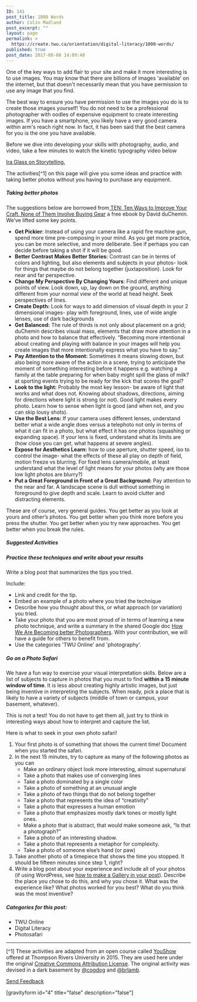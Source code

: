 ```yaml
---
ID: 141
post_title: 1000 Words
author: Colin Madland
post_excerpt: ""
layout: page
permalink: >
  https://create.twu.ca/orientation/digital-literacy/1000-words/
published: true
post_date: 2017-08-08 14:09:40
---
```

One of the key ways to add flair to your site and make it more interesting is to use images. You may know that there are billions of images 'available' on the internet, but that doesn't necessarily mean that you have permission to use any image that you find.

The best way to ensure you have permission to use the images you do is to create those images yourself! You do not need to be a professional photographer with oodles of expensive equipment to create interesting images. If you have a smartphone, you likely have a very good camera within arm's reach right now. In fact, it has been said that the best camera for you is the one you have available.

Before we dive into developing your skills with photography, audio, and video, take a few minutes to watch the kinetic typography video below

<a href="https://vimeo.com/24715531">Ira Glass on Storytelling.</a>

The activities[^1] on this page will give you some ideas and practice with taking better photos without you having to purchase any equipment.

<h5>Taking better photos</h5>

The suggestions below are borrowed from<a href="http://craftandvision.com/books/ten/"> TEN: Ten Ways to Improve Your Craft. None of Them Involve Buying Gear</a> a free ebook by David duChemin. We’ve lifted some key points.

<ul>
    <li><strong>Get Pickier</strong>: Instead of using your camera like a rapid fire machine gun, spend more time pre-composing in your mind. As you get more practice, you can be more selective, and more deliberate. See if perhaps you can decide before taking a shot if it will be good.</li>
    <li><strong>Better Contrast Makes Better Stories:</strong> Contrast can be in terms of colors and lighting, but also elements and subjects in your photos- look for things that maybe do not belong together (juxtaposition). Look for near and far perspective.</li>
    <li><strong>Change My Perspective By Changing Yours</strong>: Find different and unique points of view. Look down, up, lay down on the ground, anything different from your normal view of the world at head height. Seek perspectives of lines.</li>
    <li><strong>Create Depth:</strong> Look for ways to add dimension of visual depth in your 2 dimensional images- play with foreground, lines, use of wide angle lenses, use of dark backgrounds</li>
    <li><strong>Get Balanced:</strong> The rule of thirds is not only about placement on a grid; duChemin describes visual mass, elements that draw more attention in a photo and how to balance that effectively. “Becoming more intentional about creating and playing with balance in your images will help you create images that more intentionally express what you have to say.”</li>
    <li><strong>Pay Attention to the Moment:</strong> Sometimes it means slowing down, but also being more aware of the action in a scene, trying to anticipate the moment of something interesting before it happens e.g. watching a family at the table preparing for when baby might spill the glass of milk? at sporting events trying to be ready for the kick that scores the goal?</li>
    <li><strong>Look to the light:</strong> Probably the most key lesson- be aware of light that works and what does not. Knowing about shadows, directions, aiming for directions where light is strong (or not). Good light makes every photo. Learn how to sense when light is good (and when not, and you can skip lousy shots).</li>
    <li><strong>Use the Best Lens:</strong> If your camera uses different lenses, understand better what a wide angle does versus a telephoto not only in terms of what it can fit in a photo, but what effect it has one photos (squashing or expanding space). If your lens is fixed, understand what its limits are (how close you can get, what happens at severe angles).</li>
    <li><strong>Expose for Aesthetics Learn:</strong> how to use aperture, shutter speed, iso to control the image- what the effects of these all play on depth of field, motion freeze vs blurring. For fixed lens camera/mobile, at least understand what the level of light means for your photos (why are those low light photos are blurry?)</li>
    <li><strong>Put a Great Foreground in Front of a Great Background:</strong> Pay attention to the near and far. A landscape scene is dull without something in foreground to give depth and scale. Learn to avoid clutter and distracting elements.</li>
</ul>

These are of course, very general guides. You get better as you look at yours and other’s photos. You get better when you think more before you press the shutter. You get better when you try new approaches. You get better when you break the rules.

<h5>Suggested Activities</h5>

<h5>Practice these techniques and write about your results</h5>

Write a blog post that summarizes the tips you tried.

Include:

<ul>
    <li>Link and credit for the tip.</li>
    <li>Embed an example of a photo where you tried the technique</li>
    <li>Describe how you thought about this, or what approach (or variation) you tried.</li>
    <li>Take your photo that you are most proud of in terms of learning a new photo technique, and write a summary in the shared Google doc <a href="https://docs.google.com/document/d/15z7L194rakK4jbgshTDNkRm5FmBDGCaZDfXbVQxywTE/edit?usp=sharing">How We Are Becoming better Photographers</a>. With your contribution, we will have a guide for others to benefit from.</li>
    <li>Use the categories 'TWU Online' and 'photography'.</li>
</ul>

<h5>Go on a Photo Safari</h5>

We have a fun way to exercise your visual interpretation skills. Below are a list of subjects to capture in photos that you must to find <strong>within a 15 minute window of time</strong>. It is less about creating highly artistic images, but just being inventive in interpreting the subjects. When ready, pick a place that is likely to have a variety of subjects (middle of town or campus, your basement, whatever).

This is not a test! You do not have to get them all, just try to think in interesting ways about how to interpret and capture the list.

Here is what to seek in your own photo safari!

<ol>
    <li>Your first photo is of something that shows the current time! Document when you started the safari.</li>
    <li>In the next 15 minutes, try to capture as many of the following photos as you can
<ul>
    <li>Make an ordinary object look more interesting, almost supernatural</li>
    <li>Take a photo that makes use of converging lines</li>
    <li>Take a photo dominated by a single color</li>
    <li>Take a photo of something at an unusual angle</li>
    <li>Take a photo of two things that do not belong together</li>
    <li>Take a photo that represents the idea of “creativity”</li>
    <li>Take a photo that expresses a human emotion</li>
    <li>Take a photo that emphasizes mostly dark tones or mostly light ones.</li>
    <li>Make a photo that is abstract, that would make someone ask, “Is that a photograph?”</li>
    <li>Take a photo of an interesting shadow.</li>
    <li>Take a photo that represents a metaphor for complexity.</li>
    <li>Take a photo of someone else’s hand (or paw)</li>
</ul>
</li>
    <li>Take another photo of a timepiece that shows the time you stopped. It should be fifteen minutes since step 1, right?</li>
    <li>Write a blog post about your experience and include all of your photos (if using WordPress, see
<a href="http://codex.wordpress.org/The_WordPress_Gallery">how to make a Gallery in your post</a>). Describe the place you chose to do this, and why you chose it. What was the experience like? What photos worked for you best? What do you think was the most inventive?</li>
</ol>

<h5>Categories for this post:</h5>

<ul>
    <li>TWU Online</li>
    <li>Digital Literacy</li>
    <li>Photosafari</li>
</ul>

<hr />

[^1] These activities are adapted from an open course called <a href="http://youshow.trubox.ca/about/schedule/unit-2/">YouShow</a> offered at Thompson Rivers University in 2015. They are used here under the original <a href="http://creativecommons.org/licenses/by/4.0/">Creative Commons Attribution License</a>. The original activity was devised in a dark basement by <a href="https://twitter.com/cogdog">@cogdog</a> and <a href="https://twitter.com/brlamb">@brlamb</a>.

<!--themify_builder_static--><a href="#" data-behavior="toggle" data-label="Send Feedback" data-lesslabel="NVM" data-hover="light-green" data-remove="green"> Send Feedback </a>

[gravityform id="4" title="false" description="false"]

<!--/themify_builder_static-->